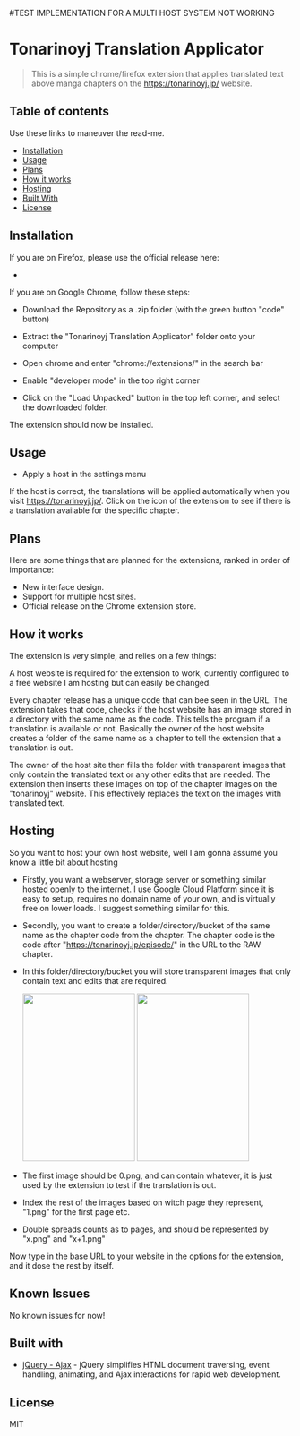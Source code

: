 #TEST IMPLEMENTATION FOR A MULTI HOST SYSTEM NOT WORKING

# Tonarinoyj Translation Applicator

> This is a simple chrome/firefox extension that applies translated text above manga chapters on the https://tonarinoyj.jp/ website.

## Table of contents
Use these links to maneuver the read-me.

- [Installation](#features)
- [Usage](#usage)
- [Plans](#plans)
- [How it works](#how)
- [Hosting](#hosting)
- [Built With](#built)
- [License](#license)


## Installation
If you are on Firefox, please use the official release here:

- 

If you are on Google Chrome, follow these steps:

- Download the Repository as a .zip folder (with the green button "code" button)

- Extract the "Tonarinoyj Translation Applicator" folder onto your computer

- Open chrome and enter "chrome://extensions/" in the search bar

- Enable "developer mode" in the top right corner

- Click on the "Load Unpacked" button in the top left corner, and select the downloaded folder.

The extension should now be installed.

## Usage

- Apply a host in the settings menu

If the host is correct, the translations will be applied automatically when you visit https://tonarinoyj.jp/. Click on the icon of the extension to see if there is a translation available for the specific chapter.

## Plans

Here are some things that are planned for the extensions, ranked in order of importance:

- New interface design.
- Support for multiple host sites.
- Official release on the Chrome extension store.

## How it works

The extension is very simple, and relies on a few things:

A host website is required for the extension to work, currently configured to a free website I am hosting but can easily be changed.

Every chapter release has a unique code that can bee seen in the URL. The extension takes that code, checks if the host website has an image stored in a directory with the same name as the code. This tells the program if a translation is available or not. Basically the owner of the host website creates a folder of the same name as a chapter to tell the extension that a translation is out.

The owner of the host site then fills the folder with transparent images that only contain the translated text or any other edits that are needed. The extension then inserts these images on top of the chapter images on the "tonarinoyj" website. This effectively replaces the text on the images with translated text.

## Hosting

So you want to host your own host website, well I am gonna assume you know a little bit about hosting

- Firstly, you want a webserver, storage server or something similar hosted openly to the internet.
  I use Google Cloud Platform since it is easy to setup, requires no domain name of your own,
  and is virtually free on lower loads. I suggest something similar for this.

- Secondly, you want to create a folder/directory/bucket of the same name as the chapter code from the chapter.
  The chapter code is the code after "https://tonarinoyj.jp/episode/" in the URL to the RAW chapter.

- In this folder/directory/bucket you will store transparent images that only contain text and edits that are required.
  <div style="display: inline-block;">
    <img src="https://i.imgur.com/LMbTBVH.png" width="200px" height="300px">
    <img src="https://storage.googleapis.com/opmtranslations/13933686331704862945/27.png" width="200px" height="300px">

  </div>
- The first image should be 0.png, and can contain whatever, it is just used by the extension to test if the translation is out.

- Index the rest of the images based on witch page they represent, "1.png" for the first page etc.

- Double spreads counts as to pages, and should be represented by "x.png" and "x+1.png"

Now type in the base URL to your website in the options for the extension, and it dose the rest by itself.

## Known Issues

No known issues for now!


## Built with

- [jQuery - Ajax](http://www.w3schools.com/jquery/jquery_ref_ajax.asp) - jQuery simplifies HTML document traversing, event handling, animating, and Ajax interactions for rapid web development.

## License

MIT

